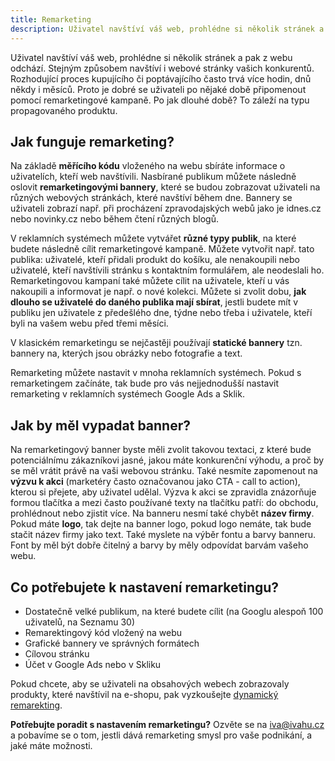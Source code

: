```yaml
---
title: Remarketing
description: Uživatel navštíví váš web, prohlédne si několik stránek a pak z webu odchází. Stejným způsobem navštíví i webové stránky vašich konkurentů. Rozhodující proces kupujícího či poptávajícího často trvá více hodin, dnů někdy i měsíců. Proto je dobré se uživateli po nějaké době připomenout pomocí remarketingové kampaně.
---
```

Uživatel navštíví váš web, prohlédne si několik stránek a pak z webu odchází. Stejným způsobem navštíví i webové stránky vašich konkurentů. Rozhodující proces kupujícího či poptávajícího často trvá více hodin, dnů někdy i měsíců. Proto je dobré se uživateli po nějaké době připomenout pomocí remarketingové kampaně. Po jak dlouhé době? To záleží na typu propagovaného produktu.

## Jak funguje remarketing?
Na základě **měřícího kódu** vloženého na webu sbíráte informace o uživatelích, kteří web navštívili. Nasbírané publikum můžete následně oslovit **remarketingovými bannery**, které se budou zobrazovat uživateli na různých webových stránkách, které navštíví během dne. Bannery se uživateli zobrazí např.  při procházení zpravodajských webů jako je idnes.cz nebo novinky.cz nebo během čtení různých blogů.

V reklamních systémech můžete vytvářet **různé typy publik**, na které budete následně cílit remarketingové kampaně. Můžete vytvořit např. tato publika: uživatelé, kteří přidali produkt do košíku, ale nenakoupili nebo uživatelé, kteří navštívili stránku s kontaktním formulářem, ale neodeslali ho. Remarketingovou kampaní také můžete cílit na uživatele, kteří u vás nakoupili a informovat je např. o nové kolekci. Můžete si zvolit dobu, **jak dlouho se uživatelé do daného publika mají sbírat**, jestli budete mít v publiku jen uživatele z předešlého dne, týdne nebo třeba i uživatele, kteří byli na vašem webu před třemi měsíci.

V klasickém remarketingu se nejčastěji používají **statické bannery** tzn. bannery na, kterých jsou obrázky nebo fotografie a text.

Remarketing můžete nastavit v mnoha reklamních systémech. Pokud s remarketingem začínáte, tak bude pro vás nejjednodušší nastavit remarketing v reklamních systémech Google Ads a Sklik.

## Jak by měl vypadat banner?
Na remarketingový banner byste měli zvolit takovou textaci, z které bude potenciálnímu zákazníkovi jasné, jakou máte konkurenční výhodu, a proč by se měl vrátit právě na vaši webovou stránku. Také nesmíte zapomenout na **výzvu k akci** (marketéry často označovanou jako CTA - call to action), kterou si přejete, aby uživatel udělal. Výzva k akci se zpravidla znázorňuje formou tlačítka a mezi často používané texty na tlačítku patří: do obchodu, prohlédnout nebo zjistit více. Na banneru nesmí také chybět **název firmy**. Pokud máte **logo**, tak dejte na banner logo, pokud logo nemáte, tak bude stačit název firmy jako text. Také myslete na výběr fontu a barvy banneru. Font by měl být dobře čitelný a barvy by měly odpovídat barvám vašeho webu.

## Co potřebujete k nastavení remarketingu?

* Dostatečně velké publikum, na které budete cílit (na Googlu alespoň 100 uživatelů, na Seznamu 30)
* Remarektingový kód vložený na webu
* Grafické bannery ve správných formátech
* Cílovou stránku
* Účet v Google Ads nebo v Skliku


Pokud chcete, aby se uživateli na obsahových webech zobrazovaly produkty, které navštívil na e-shopu, pak vyzkoušejte [dynamický remarekting](/blog/dynamicky-remarketing/).

**Potřebujte poradit s nastavením remarketingu?** Ozvěte se na <a class="contact-email" href="mailto:iva@ivahu.cz">iva@ivahu.cz</a> a pobavíme se o tom, jestli dává remarketing smysl pro vaše podnikání, a jaké máte možnosti.

